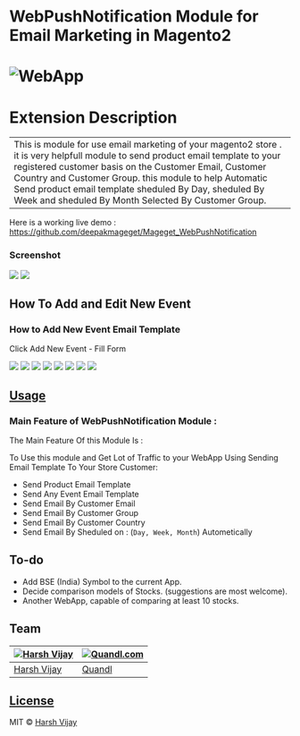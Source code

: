 
# WebPushNotification Module for Email Marketing in Magento2
# ![WebApp](https://i.ibb.co/DrLGqh8/Screenshot-1.png)
# Extension Description 
<table>
<tr>
<td>
  This is module for use email marketing of your magento2 store . it is very helpfull module to send product email template to your registered customer basis on the Customer Email, Customer Country and Customer Group. this module to help Automatic Send product email template sheduled By Day, sheduled By Week and sheduled By Month Selected By Customer Group. 
</td>
</tr>
</table>



Here is a working live demo :  https://github.com/deepakmageget/Mageget_WebPushNotification
### Screenshot
![](https://i.ibb.co/bXshjZM/Screenshot-3.png)
![](https://i.ibb.co/7K9bbFQ/dsfsdfsdfsdfsdffsdfsdfsdfsd.png)


## How To Add and Edit New Event
### How to Add New Event Email Template 
Click Add New Event - Fill Form

![](https://i.ibb.co/DMFrPbS/45.png)
![](https://i.ibb.co/gS4RJLT/46.png)
![](https://i.ibb.co/92PG8Q6/48.png)
![](https://i.ibb.co/dpWWMsJ/49.png)
![](https://i.ibb.co/r0Xg1W4/50.png)
![](https://i.ibb.co/D7DdFry/51.png)
![](https://i.ibb.co/Mh0hRzG/52.png)
![](https://i.ibb.co/PjDgmV4/53.png)


## [Usage](#) 

### Main Feature of WebPushNotification Module : 

The Main Feature Of this Module Is : 

To Use this module and Get Lot of Traffic to your WebApp Using Sending Email Template To Your Store Customer:

- Send Product Email Template
- Send Any Event Email Template 
- Send Email By Customer Email
- Send Email By Customer Group
- Send Email By Customer Country
- Send Email By Sheduled on : (`Day, Week, Month`) Autometically


## To-do
- Add BSE (India) Symbol to the current App.
- Decide comparison models of Stocks. (suggestions are most welcome).
- Another WebApp, capable of comparing at least 10 stocks.

## Team

[![Harsh Vijay](https://avatars1.githubusercontent.com/u/12688534?v=3&s=144)](https://github.com/iharsh234)  | [![Quandl.com](https://i.ibb.co/7SWx4sr/121122430.png)](https://www.quandl.com/)
---|---
[Harsh Vijay ](https://github.com/iharsh234) |[Quandl](https://www.quandl.com)

## [License](https://github.com/iharsh234/WebApp/blob/master/LICENSE.md)

MIT © [Harsh Vijay ](https://github.com/iharsh234)
